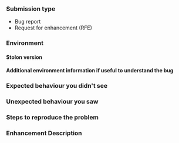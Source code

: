 <!-- **NOTE:** Please submit only bug reports or RFE via the issue tracker. For other question or if unsure ask on the mailing list or gitter channel: https://github.com/sorintlab/stolon#contacts -->

### Submission type

<!-- Delete the inappropriate option below: -->

 - Bug report
 - Request for enhancement (RFE)


### Environment

#### Stolon version

#### Additional environment information if useful to understand the bug

<!-- Bug report -->

### Expected behaviour you didn't see

### Unexpected behaviour you saw

### Steps to reproduce the problem


<!-- RFE -->

### Enhancement Description
